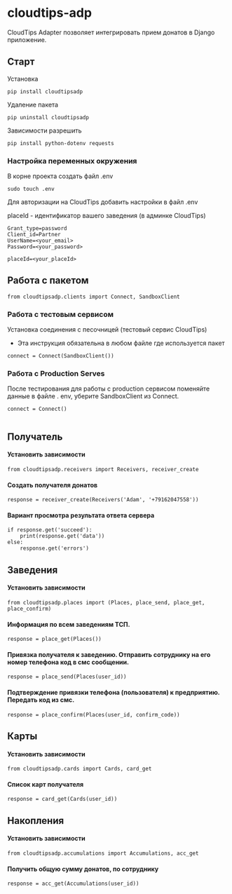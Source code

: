 # cloudtips-adp
CloudTips Adapter позволяет интегрировать прием донатов в Django приложение.

## Старт
Установка
```angular2html
pip install cloudtipsadp
```
Удаление пакета
```angular2html
pip uninstall cloudtipsadp
```
Зависимости разрешить 
```angular2html
pip install python-dotenv requests
```
### Настройка переменных окружения
В корне проекта создать файл .env 

```angular2html
sudo touch .env
```
Для авторизации на CloudTips добавить настройки в файл .env

placeId - идентификатор вашего заведения (в админке CloudTips)

```angular2html
Grant_type=password
Client_id=Partner
UserName=<your_email>
Password=<your_password>

placeId=<your_placeId>
```

##  Работа с пакетом

```angular2html
from cloudtipsadp.clients import Connect, SandboxClient 
```
### Работа с тестовым сервисом
Установка соединения c песочницей (тестовый сервис CloudTips)
* Эта инструкция обязательна в любом файле где используется пакет
```angular2html
connect = Connect(SandboxClient())
```
### Работа с Production Serves
После тестирования для работы с production сервисом поменяйте данные в файле .
env, уберите SandboxClient из Connect.
```angular2html
connect = Connect()


```
## Получатель
#### Установить зависимости
```angular2html
from cloudtipsadp.receivers import Receivers, receiver_create
```

#### Создать получателя донатов

```angular2html
response = receiver_create(Receivers('Adam', '+79162047558'))
```

#### Вариант просмотра результата ответа сервера
```angular2html
if response.get('succeed'):
    print(response.get('data'))
else:
    response.get('errors')
```


## Заведения
#### Установить зависимости
```angular2html
from cloudtipsadp.places import (Places, place_send, place_get, place_confirm)
```
#### Информация по всем заведениям ТСП.
```angular2html
response = place_get(Places())
```
#### Привязка получателя к заведению. Отправить сотруднику на его номер телефона код в смс сообщении.
```angular2html
response = place_send(Places(user_id))
```
#### Подтверждение привязки телефона (пользователя) к предприятию. Передать код из смс.
```angular2html
response = place_confirm(Places(user_id, confirm_code))
```



## Карты
#### Установить зависимости
```angular2html
from cloudtipsadp.cards import Cards, card_get
```
#### Список карт получателя
```angular2html
response = card_get(Cards(user_id))
```

## Накопления
#### Установить зависимости
```angular2html
from cloudtipsadp.accumulations import Accumulations, acc_get
```
#### Получить общую сумму донатов, по сотруднику
```angular2html
response = acc_get(Accumulations(user_id))
```